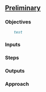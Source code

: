 ## [Preliminary](index.html)

### Objectives
``` markdown
    test
```

### Inputs


### Steps

### Outputs

### Approach
